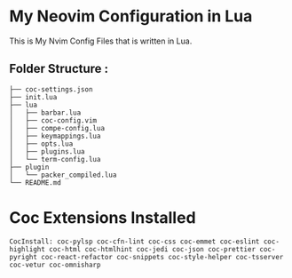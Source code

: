 # My Neovim Configuration in Lua

This is My Nvim Config Files that is written in Lua.

## Folder Structure :

```
├── coc-settings.json
├── init.lua
├── lua
│   ├── barbar.lua
│   ├── coc-config.vim
│   ├── compe-config.lua
│   ├── keymappings.lua
│   ├── opts.lua
│   ├── plugins.lua
│   └── term-config.lua
├── plugin
│   └── packer_compiled.lua
└── README.md
```

# Coc Extensions Installed

```
CocInstall: coc-pylsp coc-cfn-lint coc-css coc-emmet coc-eslint coc-highlight coc-html coc-htmlhint coc-jedi coc-json coc-prettier coc-pyright coc-react-refactor coc-snippets coc-style-helper coc-tsserver coc-vetur coc-omnisharp
```

